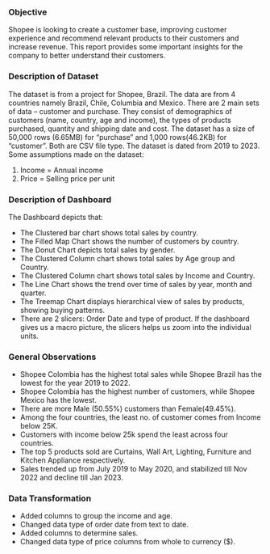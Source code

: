 ### Objective

Shopee is looking to create a customer base, improving customer experience and recommend relevant products to their customers and increase revenue. This report provides some important insights for the company to better understand their customers.

### Description of Dataset

The dataset is from a project for Shopee, Brazil. The data are from 4 countries namely Brazil, Chile, Columbia and Mexico. There are 2 main sets of data – customer and purchase. They consist of demographics of customers (name, country, age and income), the types of products purchased, quantity and shipping date and cost. The dataset has a size of 50,000 rows (6.65MB) for “purchase” and 1,000 rows(46.2KB) for “customer”. Both are CSV file type. The dataset is dated from 2019 to 2023.
Some assumptions made on the dataset:
1.	Income = Annual income
2.	Price = Selling price per unit


### Description of Dashboard

The Dashboard depicts that:
- The Clustered bar chart shows total sales by country.
- The Filled Map Chart shows the number of customers by country.
- The Donut Chart depicts total sales by gender.
- The Clustered Column chart shows total sales by Age group and Country.
- The Clustered Column chart shows total sales by Income and Country.
- The Line Chart shows the trend over time of sales by year, month and quarter.
- The Treemap Chart displays hierarchical view of sales by products, showing buying patterns.
- There are 2 slicers: Order Date and type of product. If the dashboard gives us a macro picture, the slicers helps us zoom into the individual units.

### General Observations

- Shopee Colombia has the highest total sales while Shopee Brazil has the lowest for the year 2019 to 2022.
- Shopee Colombia has the highest number of customers, while Shopee Mexico has the lowest.
- There are more Male (50.55%) customers than Female(49.45%).
- Among the four countries, the least no. of customer comes from Income below 25K. 
- Customers with income below 25k spend the least across four countries.
- The top 5 products sold are Curtains, Wall Art, Lighting, Furniture and Kitchen Appliance respectively.
- Sales trended up from July 2019 to May 2020, and stabilized till Nov 2022 and decline till Jan 2023.


### Data Transformation

- Added columns to group the income and age.
- Changed data type of order date from text to date.
- Added columns to determine sales.
- Changed data type of price columns from whole to currency ($).
